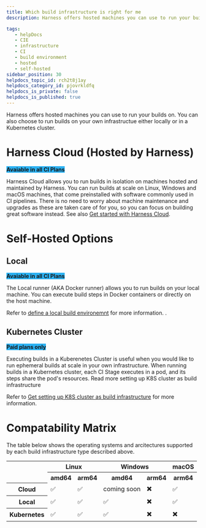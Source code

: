 ```yaml
---
title: Which build infrastructure is right for me
description: Harness offers hosted machines you can use to run your builds on. You can also choose to run builds on your own infrastructue either locally or in a Kubernetes cluster.

tags: 
   - helpDocs
   - CIE
   - infrastructure
   - CI
   - build environment 
   - hosted
   - self-hosted
sidebar_position: 30
helpdocs_topic_id: rch2t8j1ay
helpdocs_category_id: pjovrkldfq
helpdocs_is_private: false
helpdocs_is_published: true
---
```




Harness offers hosted machines you can use to run your builds on. You can also choose to run builds on your own infrastructue either locally or in a Kubernetes cluster.



# Harness Cloud (Hosted by Harness)

<span style="font-weight:bold;background-color:#2bb1f2">Avaiable in all CI Plans</span>

Harness Cloud allows you to run builds in isolation on machines hosted and maintained by Harness. You can run builds at scale on Linux, Windows and macOS machines, that come preinstalled with software commonly used in CI pipelines. There is no need to worry about machine maintenance and upgrades as these are taken care of for you, so you can focus on building great software instead.
See also [Get started with Harness Cloud](https://developer.harness.io/docs/continuous-integration/ci-quickstarts/hosted-builds-on-virtual-machines-quickstart/). 


# Self-Hosted Options 


 
## Local
<span style="font-weight:bold;background-color:#2bb1f2">Avaiable in all CI Plans</span>

The Local runner (AKA Docker runner) allows you to run builds on your local machine. You can execute build steps in Docker containers or directly on the host machine. 

Refer to 
 [define a local build environemnt](https://developer.harness.io/docs/continuous-integration/use-ci/set-up-build-infrastructure/define-a-docker-build-infrastructure) for more information. . 

## Kubernetes Cluster
<span style="font-weight:bold;background-color:#2bb1f2">Paid plans only</span>

 
Executing builds in a Kuberenetes Cluster is useful when you would like to run ephemeral builds at scale in your own infrastructure. When running builds in a Kubernetes cluster, each CI Stage executes in a pod, and its steps share the pod's resources. Read more setting up K8S cluster as build infrastructure 

Refer to 
 [Get setting up K8S cluster as build infrastructure](https://developer.harness.io/docs/continuous-integration/use-ci/set-up-build-infrastructure/set-up-a-kubernetes-cluster-build-infrastructure) for more information.  




# Compatability Matrix

The table below shows the operating systems and arcitectures supported by each build infrastructure type described above.

<table>
<tbody>
<tr>
<th rowspan="2"></th>
<th colspan="2" >Linux</th>
<th colspan="2" >Windows</th>
<th >macOS</th>
</tr>
<tr>
<th>amd64</th>
<th>arm64</th>
<th>amd64</th>
<th>arm64</th>
<th>arm64</th>
</tr>
  <tr>
<th>Cloud</th>
<td>✅</td>
<td>✅</td>
<td>coming soon</td>
<td>✖️</td>
<td>✅</td>
</tr>

  
  <tr>
<th>Local</th>
<td>✅</td>
<td>✅</td>
<td>✅</td>
<td>✖️</td>
<td>✅</td>
</tr>
<tr>
<th>Kubernetes </th>
<td>✅</td>
<td>✅</td>
<td>✅</td>
<td>✖️</td>
<td>✖️</td>
</tr>
</tbody>
</table>












